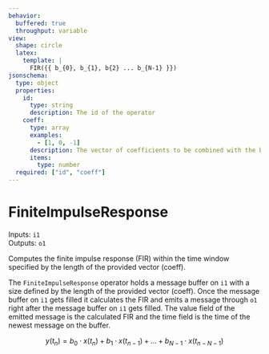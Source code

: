 ```yaml
---
behavior:
  buffered: true
  throughput: variable
view:
  shape: circle
  latex:
    template: |
      FIR({{ b_{0}, b_{1}, b{2} ... b_{N-1} }})
jsonschema:
  type: object
  properties:
    id:
      type: string
      description: The id of the operator
    coeff:
      type: array
      examples: 
        - [1, 0, -1]
      description: The vector of coefficients to be combined with the buffered message values.
      items:
        type: number
  required: ["id", "coeff"]
---
```


# FiniteImpulseResponse

Inputs: `i1`  
Outputs: `o1`

Computes the finite impulse response (FIR) within the time window specified by the length of the provided vector (coeff). 

The `FiniteImpulseResponse` operator holds a message buffer on `i1` with a size defined by the length of the provided vector (coeff). Once the message buffer on `i1` gets filled it calculates the FIR and emits a message through `o1` right after the message buffer on `i1` gets filled. The value field of the emitted message is the calculated FIR and the time field is the time of the newest message on the buffer.

$$y(t_n)=  b_{0} \cdot x(t_n) + b_{1} \cdot x(t_{n-1}) + ... + b_{N-1} \cdot x(t_{n-N-1})$$
